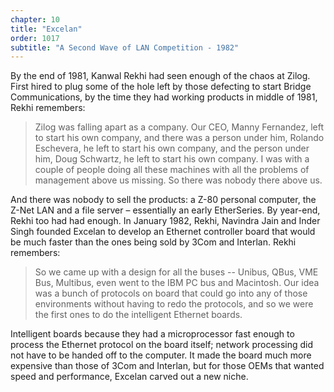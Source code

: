 ```yaml
---
chapter: 10
title: "Excelan"
order: 1017
subtitle: "A Second Wave of LAN Competition - 1982"
---
```


By the end of 1981, Kanwal Rekhi had seen enough of the chaos at Zilog. First hired to plug some of the hole left by those defecting to start Bridge Communications, by the time they had working products in middle of 1981, Rekhi remembers:

>Zilog was falling apart as a company. Our CEO, Manny Fernandez, left to start his own company, and there was a person under him, Rolando Eschevera, he left to start his own company, and the person under him, Doug Schwartz, he left to start his own company. I was with a couple of people doing all these machines with all the problems of management above us missing.  So there was nobody there above us.

And there was nobody to sell the products: a Z-80 personal computer, the Z-Net LAN and a file server – essentially an early EtherSeries. By year-end, Rekhi too had had enough. In January 1982, Rekhi, Navindra Jain and Inder Singh founded Excelan to develop an Ethernet controller board that would be much faster than the ones being sold by 3Com and Interlan. Rekhi remembers:

>So we came up with a design for all the buses -- Unibus, QBus, VME Bus, Multibus, even went to the IBM PC bus and Macintosh. Our idea was a bunch of protocols on board that could go into any of those environments without having to redo the protocols, and so we were the first ones to do the intelligent Ethernet boards.

Intelligent boards because they had a microprocessor fast enough to process the Ethernet protocol on the board itself; network processing did not have to be handed off to the computer. It made the board much more expensive than those of 3Com and Interlan, but for those OEMs that wanted speed and performance, Excelan carved out a new niche.
